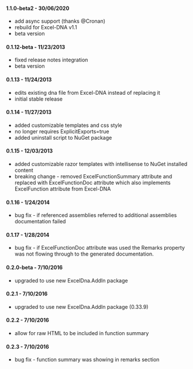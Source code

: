 #### 1.1.0-beta2 - 30/06/2020
* add async support (thanks @Cronan)
* rebuild for Excel-DNA v1.1
* beta version

#### 0.1.12-beta - 11/23/2013
* fixed release notes integration 
* beta version

#### 0.1.13 - 11/24/2013
* edits existing dna file from Excel-DNA instead of replacing it
* initial stable release

#### 0.1.14 - 11/27/2013
* added customizable templates and css style
* no longer requires ExplicitExports=true
* added uninstall script to NuGet package

#### 0.1.15 - 12/03/2013
* added customizable razor templates with intellisense to NuGet installed content
* breaking change - removed ExcelFunctionSummary attribute and replaced with ExcelFunctionDoc attribute which also implements ExcelFunction attribute from Excel-DNA

#### 0.1.16 - 1/24/2014
* bug fix - if referenced assemblies referred to additional assemblies documentation failed

#### 0.1.17 - 1/28/2014
* bug fix - if ExcelFunctionDoc attribute was used the Remarks property was not flowing through to the generated documentation.

#### 0.2.0-beta - 7/10/2016
* upgraded to use new ExcelDna.AddIn package

#### 0.2.1 - 7/10/2016
* upgraded to use new ExcelDna.AddIn package (0.33.9)

#### 0.2.2 - 7/10/2016
* allow for raw HTML to be included in function summary

#### 0.2.3 - 7/10/2016
* bug fix - function summary was showing in remarks section